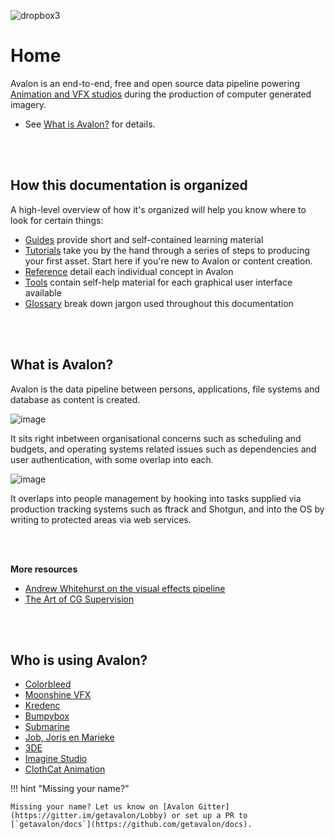 ![dropbox3](https://user-images.githubusercontent.com/2152766/27328354-cd712dd8-55a9-11e7-89b8-bb8b01b9c66d.png)

# Home

Avalon is an end-to-end, free and open source data pipeline powering [Animation and VFX studios](#who-is-using-avalon) during the production of computer generated imagery.

- See [What is Avalon?](#what-is-avalon) for details.

<br>
<br>

## How this documentation is organized

A high-level overview of how it's organized will help you know where to look for certain things:

- [Guides](guides/) provide short and self-contained learning material
- [Tutorials](tutorials/) take you by the hand through a series of steps to producing your first asset. Start here if you're new to Avalon or content creation.
- [Reference](reference/) detail each individual concept in Avalon
- [Tools](tools/) contain self-help material for each graphical user interface available
- [Glossary](glossary/) break down jargon used throughout this documentation

<br>
<br>

## What is Avalon?

Avalon is the data pipeline between persons, applications, file systems and database as content is created.

![image](https://user-images.githubusercontent.com/2152766/27992563-487e537c-648f-11e7-9ff9-d1ab9d175836.png)

It sits right inbetween organisational concerns such as scheduling and budgets, and operating systems related issues such as dependencies and user authentication, with some overlap into each.

![image](https://user-images.githubusercontent.com/2152766/27992621-da580b5c-6490-11e7-90c5-0d747ffb1eed.png)

It overlaps into people management by hooking into tasks supplied via production tracking systems such as ftrack and Shotgun, and into the OS by writing to protected areas via web services.

<br>
<br>

**More resources**

- [Andrew Whitehurst on the visual effects pipeline](http://www.andrew-whitehurst.net/pipeline.html)
- [The Art of CG Supervision](http://cgsupervisor.blogspot.co.uk/p/vfx-pipelines-defined.html)

<br>
<br>

## Who is using Avalon?

- [Colorbleed](https://www.colorbleed.nl/)
- [Moonshine VFX](https://www.moonshine.tw/)
- [Kredenc](http://kredenc.studio/)
- [Bumpybox](http://www.bumpybox.com/)
- [Submarine](https://www.submarine.nl/)
- [Job, Joris en Marieke](https://www.jobjorisenmarieke.nl/)
- [3DE](https://www.3de.com.pl)
- [Imagine Studio](https://imaginestudio.cz/)
- [ClothCat Animation](https://www.clothcatanimation.com/)

!!! hint "Missing your name?"

    Missing your name? Let us know on [Avalon Gitter](https://gitter.im/getavalon/Lobby) or set up a PR to [`getavalon/docs`](https://github.com/getavalon/docs).

<br>
